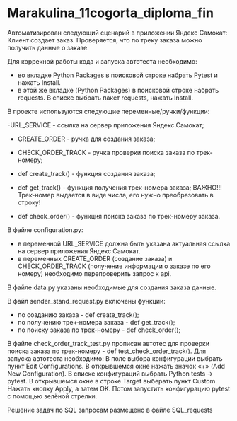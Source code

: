 # Marakulina_11cogorta_diploma_fin

Автоматизирован следующий сценарий в приложении Яндекс Самокат:
Клиент создает заказ.
Проверяется, что по треку заказа можно получить данные о заказе.

Для коррекной работы кода и запуска автотеста необходимо:
- во вкладке Python Packages в поисковой строке набрать Pytest и нажать Install.
- в этой же вкладке (Python Packages) в поисковой строке набрать requests. В списке выбрать пакет requests, нажать Install.

В проекте используются следующие переменные/ручки/функции:

-URL_SERVICE - ссылка на сервер приложения Яндекс.Самокат;

- CREATE_ORDER - ручка для создания заказа;

- CHECK_ORDER_TRACK - ручка проверки поиска заказа по трек-номеру;

- def create_track() - функция создания заказа;

- def get_track() - функция получения трек-номера заказа; ВАЖНО!!! Трек-номер выдается в виде числа, его нужно преобразовать в строку!

- def check_order() - функция поиска заказа по трек-номеру заказа.

В файле configuration.py:
- в переменной URL_SERVICE должна быть указана актуальная ссылка на сервер приложения Яндекс.Самокат.
- в переменных CREATE_ORDER (создание заказа) и CHECK_ORDER_TRACK (получение информации о заказе по его номеру) необходимо перепроверить запрос к api.

В файле data.py указаны необходимые для создания заказа данные. 

В файл sender_stand_request.py включены функции:
- по созданию заказа - def create_track();
- по получению трек-номера заказа - def get_track();
- по поиску заказа по трек-номеру - def check_order();

В файле check_order_track_test.py прописан автотес для проверки поиска заказа по трек-номеру - def test_check_order_track().
Для запуска автотеста необходимо:
В поле выбора конфигурации выбрать пункт Edit Configurations.
В открывшемся окне нажать значок «+» (Add New Configuration).
В списке конфигураций выбрать Python tests → pytest.
В открывшемся окне в строке Target выберать пункт Custom.
Нажать кнопку Apply, а затем OK.
Потом запустить конфигурацию pytest с помощью зелёной стрелки.


Решение задач по SQL запросам размещено в файле SQL_requests
